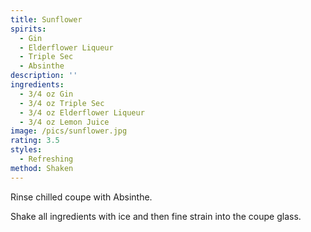 ```yaml
---
title: Sunflower
spirits:
  - Gin
  - Elderflower Liqueur
  - Triple Sec
  - Absinthe
description: ''
ingredients:
  - 3/4 oz Gin
  - 3/4 oz Triple Sec
  - 3/4 oz Elderflower Liqueur
  - 3/4 oz Lemon Juice
image: /pics/sunflower.jpg
rating: 3.5
styles:
  - Refreshing
method: Shaken
---
```


Rinse chilled coupe with Absinthe.

Shake all ingredients with ice and then fine strain into the coupe glass.
